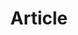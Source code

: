 ---
title: "Article"
summary: "General articles about Particl, its features and use cases"
image: "/images/categories/category-article.svg"
---